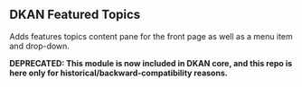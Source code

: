 ## DKAN Featured Topics

Adds features topics content pane for the front page as well as a menu item and drop-down.

**DEPRECATED: This module is now included in DKAN core, and this repo is here only for historical/backward-compatibility reasons.**
